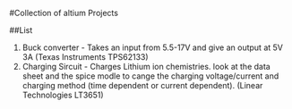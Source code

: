 #Collection of altium Projects

##List

1. Buck converter		-	Takes an input from 5.5-17V and give an output at 5V 3A (Texas Instruments TPS62133)
2. Charging Sircuit		-	Charges Lithium ion chemistries. look at the data sheet and the spice modle to cange the charging voltage/current and charging method (time dependent or current dependent). (Linear Technologies LT3651)